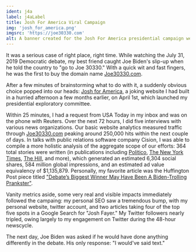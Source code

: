 ```yaml
---
ident: j4a
label: j4aLabel
title: Josh For America Viral Campaign
img: 'josh_for_america.png'
imgsrc: 'https://joe30330.com'
alt: A banner created for the Josh For America presidential campaign website.
---
```


It was a serious case of right place, right time. While watching the July 31, 2019 Democratic debate, my best friend caught Joe Biden's slip-up when he told the country to "go to Joe 30330." With a quick wit and fast fingers, he was the first to buy the domain name [Joe30330.com](http://joe30330.com).

After a few minutes of brainstorming what to do with it, a suddenly obvious choice popped into our heads: [Josh for America](https://joshforamerica.com), a joking website I had built in a hurried afternoon a few months earlier, on April 1st, which launched my presidential exploratory committee.

Within 25 minutes, I had a request from USA Today in my inbox and was on the phone with Reuters. Over the next 72 hours, I did five interviews with various news organizations. Our basic website analytics measured traffic through [Joe30330.com](http://joe30330.com) peaking around 250,000 hits within the next couple of days. In talks with public relations software company Cision, I was able to compile a more holistic analysis of the aggregate scope of our efforts: 364 total stories were written (in publications including [Politico](https://www.politico.com/story/2019/07/31/joe-30330-debate-2020-detroit-1442909), [The New York Times](https://www.nytimes.com/2019/07/31/us/politics/joe-30330.html), [The Hill](https://thehill.com/blogs/blog-briefing-room/news/455796-prank-campaign-launches-site-after-bidens-joe-30330-mistake), and more), which generated an estimated 6,304 social shares, 584 million global impressions, and an estimated ad value equivalency of $1,135,879. Personally, my favorite article was the Huffington Post piece titled ["Debate’s Biggest Winner May Have Been A Biden-Trolling Prankster"](https://www.huffpost.com/entry/joe-biden-text-flub_n_5d425a4be4b0acb57fc72014).

Vanity metrics aside, some very real and visible impacts immediately followed the campaing: my personal SEO saw a tremendous bump, with my personal website, twitter account, and two articles taking four of the top five spots in a Google Search for "Josh Fayer." My Twitter followers nearly tripled, owing largely to my engagement on Twitter during the 48-hour newscycle.

The next day, Joe Biden was asked if he would have done anything differently in the debate. His only response: "I would've said text."
